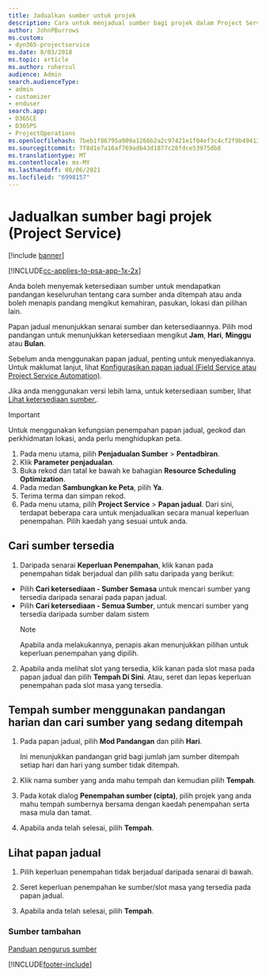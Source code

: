 ```yaml
---
title: Jadualkan sumber untuk projek
description: Cara untuk menjadual sumber bagi projek dalam Project Service
author: JohnPBurrows
ms.custom:
- dyn365-projectservice
ms.date: 8/03/2018
ms.topic: article
ms.author: ruhercul
audience: Admin
search.audienceType:
- admin
- customizer
- enduser
search.app:
- D365CE
- D365PS
- ProjectOperations
ms.openlocfilehash: 7beb1f86795a909a1266b2a2c97421e1f04ef3c4cf2f9b49413cd1382b0f2011
ms.sourcegitcommit: 7f8d1e7a16af769adb43d1877c28fdce53975db8
ms.translationtype: MT
ms.contentlocale: ms-MY
ms.lasthandoff: 08/06/2021
ms.locfileid: "6998157"
---
```

# <a name="schedule-resources-for-a-project-project-service"></a>Jadualkan sumber bagi projek (Project Service)

[!include [banner](../includes/psa-now-project-operations.md)]

[!INCLUDE[cc-applies-to-psa-app-1x-2x](../includes/cc-applies-to-psa-app-1x-2x.md)]

Anda boleh menyemak ketersediaan sumber untuk mendapatkan pandangan keseluruhan tentang cara sumber anda ditempah atau anda boleh menapis pandang mengikut kemahiran, pasukan, lokasi dan pilihan lain.  
  
Papan jadual menunjukkan senarai sumber dan ketersediaannya. Pilih mod pandangan untuk menunjukkan ketersediaan mengikut **Jam**, **Hari**, **Minggu** atau **Bulan**.  
  
Sebelum anda menggunakan papan jadual, penting untuk menyediakannya. Untuk maklumat lanjut, lihat [Konfigurasikan papan jadual (Field Service atau Project Service Automation)](/dynamics365/field-service/configure-schedule-board).
  
Jika anda menggunakan versi lebih lama, untuk ketersediaan sumber, lihat [Lihat ketersediaan sumber.](../psa/view-resource-availability.md).  

> [!IMPORTANT]
>  Untuk menggunakan kefungsian penempahan papan jadual, geokod dan perkhidmatan lokasi, anda perlu menghidupkan peta.  
> 
> 1. Pada menu utama, pilih **Penjadualan Sumber** > **Pentadbiran**.  
> 2. Klik **Parameter penjadualan**.  
> 3. Buka rekod dan tatal ke bawah ke bahagian **Resource Scheduling Optimization**.  
> 4. Pada medan **Sambungkan ke Peta**, pilih **Ya**.  
> 5. Terima terma dan simpan rekod.  
> 6. Pada menu utama, pilih **Project Service** > **Papan jadual**. Dari sini, terdapat beberapa cara untuk menjadualkan secara manual keperluan penempahan. Pilih kaedah yang sesuai untuk anda.
  
## <a name="find-available-resources"></a>Cari sumber tersedia

1.  Daripada senarai **Keperluan Penempahan**, klik kanan pada penempahan tidak berjadual dan pilih satu daripada yang berikut:  
  
- Pilih **Cari ketersediaan - Sumber Semasa** untuk mencari sumber yang tersedia daripada senarai pada papan jadual.  
- Pilih **Cari ketersediaan - Semua Sumber**, untuk mencari sumber yang tersedia daripada sumber dalam sistem  
   > [!NOTE]
   >  Apabila anda melakukannya, penapis akan menunjukkan pilihan untuk keperluan penempahan yang dipilih.  
  
2. Apabila anda melihat slot yang tersedia, klik kanan pada slot masa pada papan jadual dan pilih **Tempah Di Sini**. Atau, seret dan lepas keperluan penempahan pada slot masa yang tersedia.  
  

## <a name="book-a-resource-using-the-daily-view-and-find-whos-under-booked"></a>Tempah sumber menggunakan pandangan harian dan cari sumber yang sedang ditempah
  
1.  Pada papan jadual, pilih **Mod Pandangan** dan pilih **Hari**.  
  
    Ini menunjukkan pandangan grid bagi jumlah jam sumber ditempah setiap hari dan hari yang sumber tidak ditempah.  
  
2.  Klik nama sumber yang anda mahu tempah dan kemudian pilih **Tempah**.  
  
3.  Pada kotak dialog **Penempahan sumber (cipta)**, pilih projek yang anda mahu tempah sumbernya bersama dengan kaedah penempahan serta masa mula dan tamat.  
  
4.  Apabila anda telah selesai, pilih **Tempah**.  
  
## <a name="view-to-the-schedule-board"></a>Lihat papan jadual
  
1.  Pilih keperluan penempahan tidak berjadual daripada senarai di bawah.  
  
2.  Seret keperluan penempahan ke sumber/slot masa yang tersedia pada papan jadual.  
  
3.  Apabila anda telah selesai, pilih **Tempah**.  
  
### <a name="additional-resources"></a>Sumber tambahan  
 [Panduan pengurus sumber](../psa/resource-manager-guide.md)


[!INCLUDE[footer-include](../includes/footer-banner.md)]